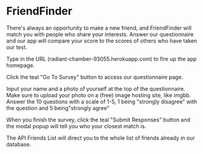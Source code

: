 # FriendFinder

There's always an opportunity to make a new friend, and FriendFinder will match you with people who share your interests. Answer our questionnaire and our app will compare your score to the scores of others who have taken our test.

Type in the URL (radiant-chamber-93055.herokuapp.com) to fire up the app homepage.


Click the teal "Go To Survey" button to access our questionnaire page.

Input your name and a photo of yourself at the top of the questionnaire.  Make sure to upload your photo on a (free) image hosting site, like imgbb.
Answer the 10 questions with a scale of 1-5, 1 being "strongly disagree" with the question and 5 being"strongly agree"



When you finish the survey, click the teal "Submit Responses" button and the modal popup will tell you who your closest match is.







The API Friends List will direct you to the whole list of friends already in our database.



